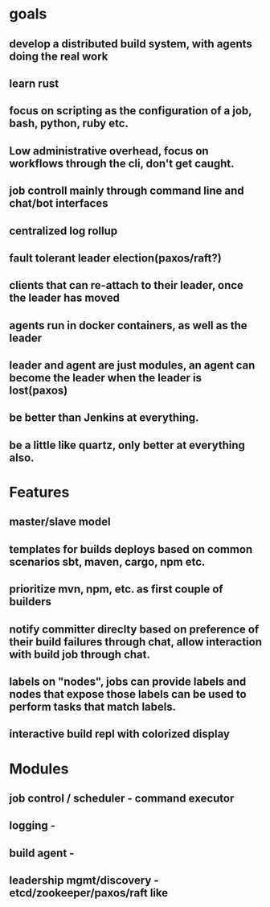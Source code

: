 # goals

## develop a distributed build system, with agents doing the real work

## learn rust

## focus on scripting as the configuration of a job, bash, python, ruby etc.

## Low administrative overhead, focus on workflows through the cli, don't get caught.

## job controll mainly through command line and chat/bot interfaces

## centralized log rollup

## fault tolerant leader election(paxos/raft?)

## clients that can re-attach to their leader, once the leader has moved

## agents run in docker containers, as well as the leader

## leader and agent are just modules, an agent can become the leader when the leader is lost(paxos)

## be better than Jenkins at everything.

## be a little like quartz, only better at everything also.

# Features

## master/slave model

## templates for builds deploys based on common scenarios sbt, maven, cargo, npm etc.

## prioritize mvn, npm, etc. as first couple of builders

## notify committer direclty based on preference of their build failures through chat, allow interaction with build job through chat.

## labels on "nodes", jobs can provide labels and nodes that expose those labels can be used to perform tasks that match labels.

## interactive build repl with colorized display

# Modules

## job control / scheduler - command executor

## logging -

## build agent -

## leadership mgmt/discovery - etcd/zookeeper/paxos/raft like
